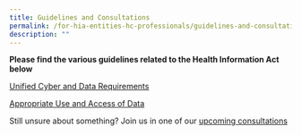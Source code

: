 ```yaml
---
title: Guidelines and Consultations
permalink: /for-hia-entities-hc-professionals/guidelines-and-consultations/
description: ""
---
```

**Please find the various guidelines related to the Health Information Act below**

[Unified Cyber and Data Requirements](/for-hia-entities-hc-professionals/cybersecurity-and-data/guidelines/)

[Appropriate Use and Access of Data](/for-hia-entities-hc-professionals/use-and-access-of-data/guidelines/)

Still unsure about something? Join us in one of our
[upcoming consultations](/for-hia-entities-hc-professionals/consultations/)